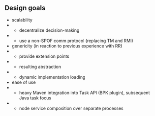 ## Design goals
* scalability
* * decentralize decision-making
* * use a non-SPOF comm protocol (replacing TM and RMI)
* genericity (in reaction to previous experience with RR)
* * provide extension points
* * resulting abstraction
* * dynamic implementation loading
* ease of use
* * heavy Maven integration into Task API (BPK plugin), subsequent Java task focus
* * node service composition over separate processes
